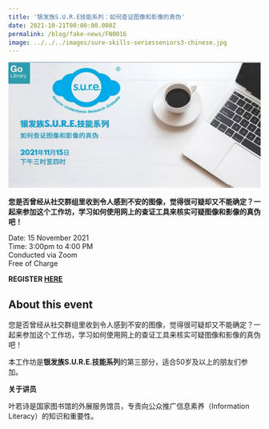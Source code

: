 ```yaml
---
title: '银发族S.U.R.E技能系列：如何查证图像和影像的真伪'
date: 2021-10-21T00:00:00.000Z
permalink: /blog/fake-news/FN0016
image: ../../../images/sure-skills-seriesseniors3-chinese.jpg
---
```


![](../../../images/sure-skills-seriesseniors3-chinese.jpg)

**您是否曾经从社交群组里收到令人感到不安的图像，觉得很可疑却又不能确定？一起来参加这个工作坊，学习如何使用网上的查证工具来核实可疑图像和影像的真伪吧！**

Date: 15 November 2021 <br>Time: 3:00pm to 4:00 PM<br>Conducted via Zoom<br>Free of Charge

**REGISTER [HERE](https://www.eventbrite.sg/e/sure-time-of-your-life-tickets-186596734857?aff=ebdssbonlinesearch)**

## About this event

您是否曾经从社交群组里收到令人感到不安的图像，觉得很可疑却又不能确定？一起来参加这个工作坊，学习如何使用网上的查证工具来核实可疑图像和影像的真伪吧！

本工作坊是**银发族S.U.R.E.技能系列**的第三部分，适合50岁及以上的朋友们参加。

**关于讲员**

叶若诗是国家图书馆的外展服务馆员，专责向公众推广信息素养（Information Literacy）的知识和重要性。